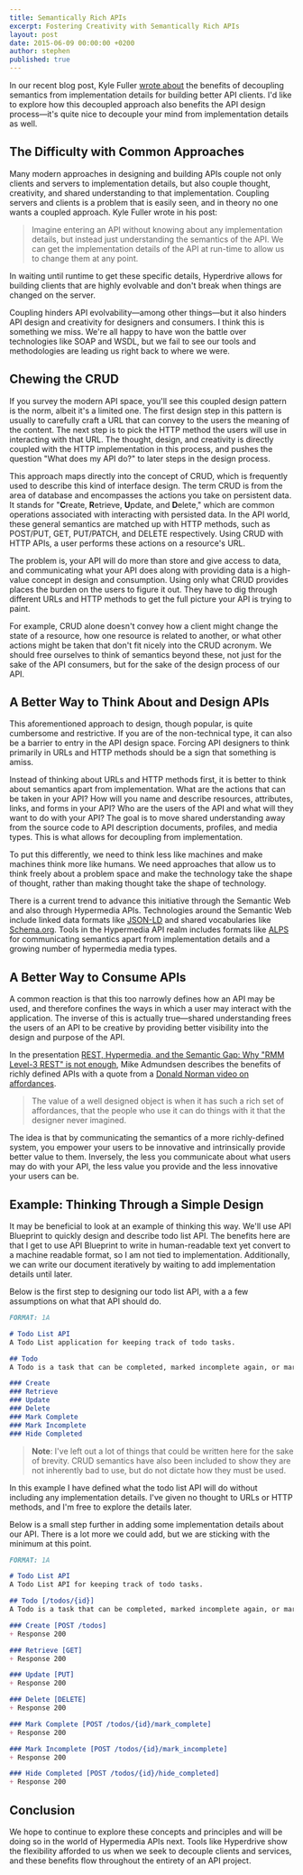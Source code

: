 ```yaml
---
title: Semantically Rich APIs
excerpt: Fostering Creativity with Semantically Rich APIs
layout: post
date: 2015-06-09 00:00:00 +0200
author: stephen
published: true
---
```


In our recent blog post, Kyle Fuller [wrote about](http://blog.apiary.io/2015/06/04/Hyperdrive/) the benefits of decoupling semantics from implementation details for building better API clients. I'd like to explore how this decoupled approach also benefits the API design process—it's quite nice to decouple your mind from implementation details as well.

## The Difficulty with Common Approaches

Many modern approaches in designing and building APIs couple not only clients and servers to implementation details, but also couple thought, creativity, and shared understanding to that implementation. Coupling servers and clients is a problem that is easily seen, and in theory no one wants a coupled approach. Kyle Fuller wrote in his post:

> Imagine entering an API without knowing about any implementation details, but instead just understanding the semantics of the API. We can get the implementation details of the API at run-time to allow us to change them at any point.

In waiting until runtime to get these specific details, Hyperdrive allows for building clients that are highly evolvable and don't break when things are changed on the server.

Coupling hinders API evolvability—among other things—but it also hinders API design and creativity for designers and consumers. I think this is something we miss. We're all happy to have won the battle over technologies like SOAP and WSDL, but we fail to see our tools and methodologies are leading us right back to where we were.

## Chewing the CRUD

If you survey the modern API space, you'll see this coupled design pattern is the norm, albeit it's a limited one. The first design step in this pattern is usually to carefully craft a URL that can convey to the users the meaning of the content. The next step is to pick the HTTP method the users will use in interacting with that URL. The thought, design, and creativity is directly coupled with the HTTP implementation in this process, and pushes the question "What does my API do?" to later steps in the design process.

This approach maps directly into the concept of CRUD, which is frequently used to describe this kind of interface design. The term CRUD is from the area of database and encompasses the actions you take on persistent data. It stands for "**C**reate, **R**etrieve, **U**pdate, and **D**elete," which are common operations associated with interacting with persisted data. In the API world, these general semantics are matched up with HTTP methods, such as POST/PUT, GET, PUT/PATCH, and DELETE respectively. Using CRUD with HTTP APIs, a user performs these actions on a resource's URL.

The problem is, your API will do more than store and give access to data, and communicating what your API does along with providing data is a high-value concept in design and consumption. Using only what CRUD provides places the burden on the users to figure it out. They have to dig through different URLs and HTTP methods to get the full picture your API is trying to paint.

For example, CRUD alone doesn't convey how a client might change the state of a resource, how one resource is related to another, or what other actions might be taken that don't fit nicely into the CRUD acronym. We should free ourselves to think of semantics beyond these, not just for the sake of the API consumers, but for the sake of the design process of our API.

## A Better Way to Think About and Design APIs

This aforementioned approach to design, though popular, is quite cumbersome and restrictive. If you are of the non-technical type, it can also be a barrier to entry in the API design space. Forcing API designers to think primarily in URLs and HTTP methods should be a sign that something is amiss.

Instead of thinking about URLs and HTTP methods first, it is better to think about semantics apart from implementation. What are the actions that can be taken in your API? How will you name and describe resources, attributes, links, and forms in your API? Who are the users of the API and what will they want to do with your API? The goal is to move shared understanding away from the source code to API description documents, profiles, and media types. This is what allows for decoupling from implementation.

To put this differently, we need to think less like machines and make machines think more like humans. We need approaches that allow us to think freely about a problem space and make the technology take the shape of thought, rather than making thought take the shape of technology.

There is a current trend to advance this initiative through the Semantic Web and also through Hypermedia APIs. Technologies around the Semantic Web include linked data formats like [JSON-LD](http://json-ld.org/) and shared vocabularies like [Schema.org](http://schema.org/). Tools in the Hypermedia API realm includes formats like [ALPS](http://alps.io/) for communicating semantics apart from implementation details and a growing number of hypermedia media types. 

## A Better Way to Consume APIs

A common reaction is that this too narrowly defines how an API may be used, and therefore confines the ways in which a user may interact with the application. The inverse of this is actually true—shared understanding frees the users of an API to be creative by providing better visibility into the design and purpose of the API.

In the presentation [REST, Hypermedia, and the Semantic Gap: Why "RMM Level-3 REST" is not enough](https://www.youtube.com/watch?v=UkAt9XSOfaE), Mike Admundsen describes the benefits of richly defined APIs with a quote from a [Donald Norman video on affordances](https://www.youtube.com/watch?v=NK1Zb_5VxuM).

> The value of a well designed object is when it has such a rich set of affordances, that the people who use it can do things with it that the designer never imagined.

The idea is that by communicating the semantics of a more richly-defined system, you empower your users to be innovative and intrinsically provide better value to them. Inversely, the less you communicate about what users may do with your API, the less value you provide and the less innovative your users can be.

## Example: Thinking Through a Simple Design

It may be beneficial to look at an example of thinking this way. We'll use API Blueprint to quickly design and describe todo list API. The benefits here are that I get to use API Blueprint to write in human-readable text yet convert to a machine readable format, so I am not tied to implementation. Additionally, we can write our document iteratively by waiting to add implementation details until later.

Below is the first step to designing our todo list API, with a a few assumptions on what that API should do.

```markdown
FORMAT: 1A

# Todo List API
A Todo List application for keeping track of todo tasks.

## Todo
A Todo is a task that can be completed, marked incomplete again, or marked as hidden

### Create
### Retrieve
### Update
### Delete
### Mark Complete
### Mark Incomplete
### Hide Completed
```

> **Note**: I've left out a lot of things that could be written here for the sake of brevity. CRUD semantics have also been included to show they are not inherently bad to use, but do not dictate how they must be used.

In this example I have defined what the todo list API will do without including any implementation details. I've given no thought to URLs or HTTP methods, and I'm free to explore the details later.

Below is a small step further in adding some implementation details about our API. There is a lot more we could add, but we are sticking with the minimum at this point.

```markdown
FORMAT: 1A

# Todo List API
A Todo List API for keeping track of todo tasks.

## Todo [/todos/{id}]
A Todo is a task that can be completed, marked incomplete again, or marked as hidden

### Create [POST /todos]
+ Response 200

### Retrieve [GET]
+ Response 200

### Update [PUT]
+ Response 200

### Delete [DELETE]
+ Response 200

### Mark Complete [POST /todos/{id}/mark_complete]
+ Response 200

### Mark Incomplete [POST /todos/{id}/mark_incomplete]
+ Response 200

### Hide Completed [POST /todos/{id}/hide_completed]
+ Response 200
```

## Conclusion

We hope to continue to explore these concepts and principles and will be doing so in the world of Hypermedia APIs next. Tools like Hyperdrive show the flexibility afforded to us when we seek to decouple clients and services, and these benefits flow throughout the entirety of an API project.
